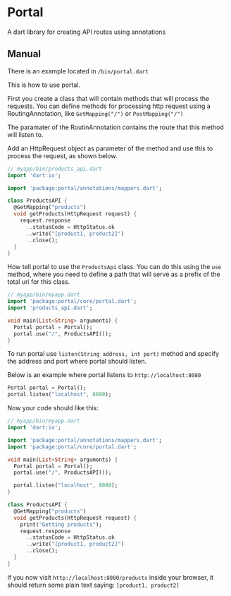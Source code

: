 # Portal
A dart library for creating API routes using annotations

## Manual

There is an example located in `/bin/portal.dart`

This is how to use portal.

First you create a class that will contain methods that will process the requests.
You can define methods for processing http request using a RoutingAnnotation, like `GetMapping("/")` or `PostMapping("/")`

The paramater of the RoutinAnnotation contains the route that this method will listen to.

Add an HttpRequest object as parameter of the method and use this to process the request, as shown below.

```dart
// myapp/bin/products_api.dart
import 'dart:io';

import 'package:portal/annotations/mappers.dart';

class ProductsAPI {
  @GetMapping("products")
  void getProducts(HttpRequest request) {
    request.response
      ..statusCode = HttpStatus.ok
      ..write("[product1, product2]")
      ..close();
  }
}
```

How tell portal to use the `ProductsApi` class. You can do this using the `use` method, where you need to define a path that will serve as a prefix of the total uri for this class.

```dart
// myapp/bin/myapp.dart
import 'package:portal/core/portal.dart';
import 'products_api.dart';

void main(List<String> arguments) {
  Portal portal = Portal();
  portal.use("/", ProductsAPI());
}
```

To run portal use `listen(String address, int port)` method and specify the address and port where portal should listen.

Below is an example where portal listens to `http://localhost:8080`

```dart
Portal portal = Portal();
portal.listen("localhost", 8080);
```

Now your code should like this:

```dart
// myapp/bin/myapp.dart
import 'dart:io';

import 'package:portal/annotations/mappers.dart';
import 'package:portal/core/portal.dart';

void main(List<String> arguments) {
  Portal portal = Portal();
  portal.use("/", ProductsAPI());

  portal.listen("localhost", 8080);
}

class ProductsAPI {
  @GetMapping("products")
  void getProducts(HttpRequest request) {
    print("Getting products");
    request.response
      ..statusCode = HttpStatus.ok
      ..write("[product1, product2]")
      ..close();
  }
}
```

If you now visit `http://localhost:8080/products` inside your browser, it should return some plain text saying: `[product1, product2]`
